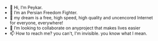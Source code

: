 - 👋 Hi, I’m Peykar.
- 👀 I’m an Persian Freedom Fighter.
- 🌱 my dream is a free, high speed, high quality and uncencored Internet for everyone, everywhere!
- 💞️ I’m looking to collaborate on anyproject that makes lives easier
- 📫 How to reach me? you can't, I'm invisible. you know what I mean.


<!---
p3ik4r/p3ik4r is a ✨ special ✨ repository because its `README.md` (this file) appears on your GitHub profile.
You can click the Preview link to take a look at your changes.
--->
